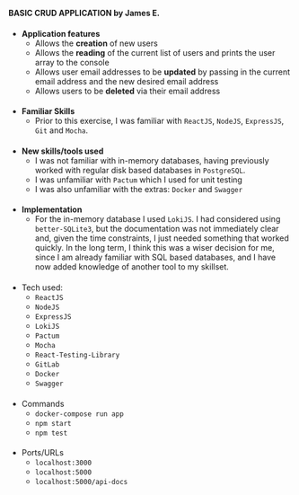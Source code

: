 **BASIC CRUD APPLICATION by James E.**
####
- **Application features**
  - Allows the **creation** of new users
  - Allows the **reading** of the current list of users and prints the user 
    array to the console
  - Allows user email addresses to be **updated** by passing in the current 
    email address and the new desired email address
  - Allows users to be **deleted** via their email address
####
  - **Familiar Skills**
    - Prior to this exercise, I was familiar with `ReactJS`, `NodeJS`, 
      `ExpressJS`, `Git` and `Mocha`.
####
  - **New skills/tools used**
    - I was not familiar with in-memory databases, having previously worked with 
      regular disk based databases in `PostgreSQL`.
    - I was unfamiliar with `Pactum` which I used for unit testing
    - I was also unfamiliar with the extras: `Docker` and `Swagger`
####
  - **Implementation**
    - For the in-memory database I used `LokiJS`. I had considered using 
      `better-SQLite3`, but the documentation was not immediately clear and, given the time 
      constraints, I just needed something that worked quickly. In the long term,
      I think this was a wiser decision for me, since I am already familiar with 
      SQL based databases, and I have now added knowledge of another tool to my 
      skillset.
####
- Tech used: 
  - `ReactJS`
  - `NodeJS`
  - `ExpressJS`
  - `LokiJS`
  - `Pactum`
  - `Mocha`
  - `React-Testing-Library`
  - `GitLab`
  - `Docker`
  - `Swagger`
####
- Commands
  - `docker-compose run app`
  - `npm start`
  - `npm test`

####
- Ports/URLs
  - `localhost:3000`
  - `localhost:5000`
  - `localhost:5000/api-docs`
  